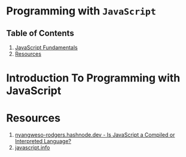 # Programming with `JavaScript`

## Table of Contents

1. [JavaScript Fundamentals](https://github.com/nyangweso-rodgers/Programming-with-JavaScript/tree/main/01-JavaScript-Fundamentals)
2. [Resources](#Resources)

# Introduction To Programming with JavaScript

# Resources

1.  [nyangweso-rodgers.hashnode.dev - Is JavaScript a Compiled or Interpreted Language?](https://nyangweso-rodgers.hashnode.dev/javascript-series-part-1-is-javascript-a-compiled-or-interpreted-language)
2.  [javascript.info](https://javascript.info/)
